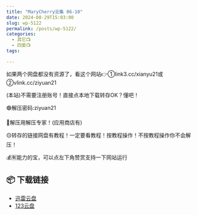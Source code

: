 ```yaml
---
title: "MaryCherry🈴集 06-10"
date: 2024-08-29T15:03:00
slug: wp-5122
permalink: /posts/wp-5122/
categories:
  - 其它📺
  - 四爱📺
tags:

---
```


如果两个网盘都没有资源了，看这个网站👉①link3.cc/xianyu21或②vlink.cc/ziyuan21

(本站)不需要注册账号！直接点本地下载转存OK？懂吧！

🟢解压密码:ziyuan21

🔵解压用解压专家！(应用商店有)

🟡转存的链接网盘有教程！一定要看教程！按教程操作！不按教程操作你不会解压！

💰🈶能力的宝，可以点左下角赞赏支持一下网站运行

## 📦 下载链接
- [迅雷云盘](https://blziyuan21.com/pay-download/5122?key=4150fb72a9&down_id=0)
- [123云盘](https://blziyuan21.com/pay-download/5122?key=4150fb72a9&down_id=1)

